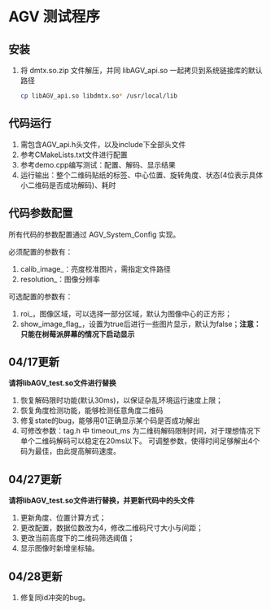 # AGV 测试程序



## 安装

1. 将 dmtx.so.zip 文件解压，并同 libAGV_api.so 一起拷贝到系统链接库的默认路径

   ```bash
   cp libAGV_api.so libdmtx.so* /usr/local/lib
   ```

## 代码运行

1. 需包含AGV_api.h头文件，以及include下全部头文件
2. 参考CMakeLists.txt文件进行配置
3. 参考demo.cpp编写测试：配置、解码、显示结果
4. 运行输出：整个二维码贴纸的标签、中心位置、旋转角度、状态(4位表示具体小二维码是否成功解码)、耗时


## 代码参数配置

所有代码的参数配置通过 AGV_System_Config 实现。

必须配置的参数有：
1. calib_image_：亮度校准图片，需指定文件路径
2. resolution_：图像分辨率


可选配置的参数有：
1. roi_，图像区域，可以选择一部分区域，默认为图像中心的正方形；
2. show_image_flag_，设置为true后进行一些图片显示，默认为false；**注意：只能在树莓派屏幕的情况下启动显示**



## 04/17更新
**请将libAGV_test.so文件进行替换**
1. 恢复解码限时功能(默认30ms)，以保证杂乱环境运行速度上限；
2. 恢复角度检测功能，能够检测任意角度二维码
3. 修复state的bug，能够用01正确显示某个码是否成功解出
3. 可修改参数：tag.h 中 timeout_ms 为二维码解码限制时间，对于理想情况下单个二维码解码可以稳定在20ms以下。
可调整参数，使得时间足够解出4个码为最佳，由此提高解码速度。

## 04/27更新
**请将libAGV_test.so文件进行替换，并更新代码中的头文件**
1. 更新角度、位置计算方式；
2. 更改配置，数据位数改为4，修改二维码尺寸大小与间距；
3. 更改当前高度下的二维码筛选阈值；
4. 显示图像时新增坐标轴。

## 04/28更新
1. 修复同id冲突的bug。

